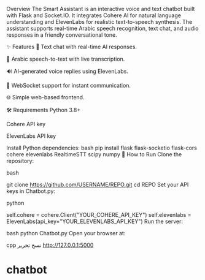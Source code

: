 Overview
The Smart Assistant is an interactive voice and text chatbot built with Flask and Socket.IO.
It integrates Cohere AI for natural language understanding and ElevenLabs for realistic text-to-speech synthesis.
The assistant supports real-time Arabic speech recognition, text chat, and audio responses in a friendly conversational tone.

✨ Features
💬 Text chat with real-time AI responses.

🎤 Arabic speech-to-text with live transcription.

🔊 AI-generated voice replies using ElevenLabs.

📡 WebSocket support for instant communication.

🌐 Simple web-based frontend.

🛠️ Requirements
Python 3.8+

Cohere API key

ElevenLabs API key

Install Python dependencies:
bash
pip install flask flask-socketio flask-cors cohere elevenlabs RealtimeSTT scipy numpy
🚀 How to Run
Clone the repository:

bash


git clone https://github.com/USERNAME/REPO.git
cd REPO
Set your API keys in Chatbot.py:

python


self.cohere = cohere.Client("YOUR_COHERE_API_KEY")
self.elevenlabs = ElevenLabs(api_key="YOUR_ELEVENLABS_API_KEY")
Run the server:

bash
python Chatbot.py
Open your browser at:

cpp
نسخ
تحرير
http://127.0.0.1:5000
# chatbot
